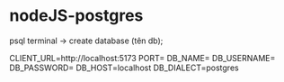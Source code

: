 ﻿# nodeJS-postgres
psql terminal -> create database (tên db);


CLIENT_URL=http://localhost:5173
PORT=
DB_NAME=
DB_USERNAME=
DB_PASSWORD=
DB_HOST=localhost
DB_DIALECT=postgres
